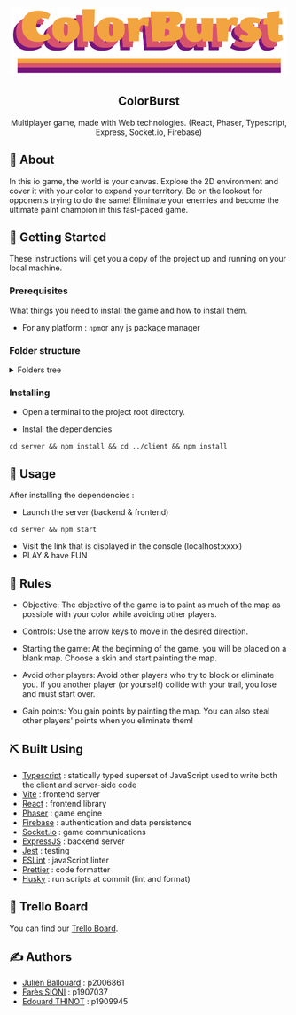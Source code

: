 <p align="center">
  <a href="" rel="noopener">
 <img height=125 src="logo.png" alt="ColorBurst Logo"></a>
</p>

<h2 align="center">ColorBurst</h2>

<p align="center"> Multiplayer game, made with Web technologies. (React, Phaser, Typescript, Express, Socket.io, Firebase)
    <br>
</p>

## 🧐 About

In this io game, the world is your canvas. Explore the 2D environment and cover it with your color to expand your territory. Be on the lookout for opponents trying to do the same! Eliminate your enemies and become the ultimate paint champion in this fast-paced game.

## 🏁 Getting Started

These instructions will get you a copy of the project up and running on your local machine.

### Prerequisites

What things you need to install the game and how to install them.

- For any platform : `npm`or any js package manager

### Folder structure

<details>
<summary>Folders tree</summary>

```
├── client
│   ├── ress/
│   │
│   └── src
│        ├── assets/
│        ├── components/
│        ├── data/
│        └── phaser
│                ├── gameObjects/
│                └── scenes/
│
└── server
     ├── src
     │   ├── database/
     │   ├── enums/
     │   └── game/
     │
     └── tests/
```

</details>

### Installing

- Open a terminal to the project root directory.

- Install the dependencies

```shell
cd server && npm install && cd ../client && npm install
```

## 🎈 Usage

After installing the dependencies :

- Launch the server (backend & frontend)

```shell
cd server && npm start
```

- Visit the link that is displayed in the console (localhost:xxxx)
- PLAY & have FUN

## 📏 Rules

- Objective: The objective of the game is to paint as much of the map as possible with your color while avoiding other players.

- Controls: Use the arrow keys to move in the desired direction.

- Starting the game: At the beginning of the game, you will be placed on a blank map. Choose a skin and start painting the map.

- Avoid other players: Avoid other players who try to block or eliminate you. If you another player (or yourself) collide with your trail, you lose and must start over.

- Gain points: You gain points by painting the map. You can also steal other players' points when you eliminate them!

## ⛏️ Built Using

- [Typescript](https://www.typescriptlang.org/) : statically typed superset of JavaScript used to write both the client and server-side code
- [Vite](https://vitejs.dev/) : frontend server
- [React](https://reactjs.org/) : frontend library
- [Phaser](https://phaser.io/) : game engine
- [Firebase](https://firebase.google.com/) : authentication and data persistence
- [Socket.io](https://socket.io/) : game communications
- [ExpressJS](https://expressjs.com/fr/) : backend server
- [Jest](https://jestjs.io/fr/) : testing
- [ESLint](https://eslint.org/) : javaScript linter 
- [Prettier](https://prettier.io/) : code formatter
- [Husky](https://typicode.github.io/husky/#/) : run scripts at commit (lint and format)

## 📌 Trello Board

You can find our [Trello Board](https://trello.com/b/XCikFmZT/elcrawlavers).

## ✍️ Authors

- [Julien Ballouard](https://forge.univ-lyon1.fr/p2006861) : p2006861
- [Farès SIONI](https://forge.univ-lyon1.fr/p1907037) : p1907037
- [Edouard THINOT](https://forge.univ-lyon1.fr/p1909945) : p1909945
